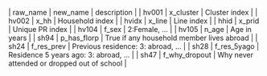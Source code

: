 | raw_name | new_name      | description                                 |
| hv001    | x_cluster     | Cluster index                               |
| hv002    | x_hh          | Household index                             |
| hvidx    | x_line        | Line index                                  |
| hhid     | x_prid        | Unique PR index                             |
| hv104    | f_sex         | 2:Female, ...                               |
| hv105    | n_age         | Age in years                                |
| sh94     | p_has_florp   | True if any household member lives abroad   |
| sh24     | f_res_prev    | Previous residence: 3: abroad, ...          |
| sh28     | f_res_5yago   | Residence 5 years ago: 3: abroad, ...       |
| sh47     | f_why_dropout | Why never attended or dropped out of school |
